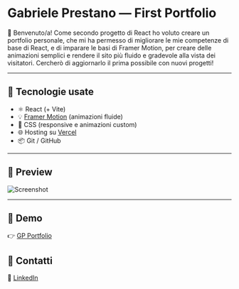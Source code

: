 # Gabriele Prestano — First Portfolio

👋 Benvenuto/a!
Come secondo progetto di React ho voluto creare un portfolio personale, che mi ha permesso di migliorare le mie competenze di base di React, e di imparare le basi di Framer Motion, per creare delle animazioni semplici e rendere il sito più fluido e gradevole alla vista dei visitatori. Cercherò di aggiornarlo il prima possibile con nuovi progetti!

---

## 🚀 Tecnologie usate

- ⚛️ React (+ Vite)
- 💡 [Framer Motion](https://motion.dev/) (animazioni fluide)
- 💅 CSS (responsive e animazioni custom)
- 🌐 Hosting su [Vercel](https://vercel.com/)
- 📦 Git / GitHub

---

## 📸 Preview

![Screenshot](https://github.com/user-attachments/assets/577481de-6f74-46a8-89ea-2f8bf0eb3ddc)

---

## 📱 Demo

👉 [GP Portfolio](https://gp-portfolio-kappa.vercel.app/)

## 🙌 Contatti

💼 [LinkedIn](https://www.linkedin.com/in/tuo-username)

